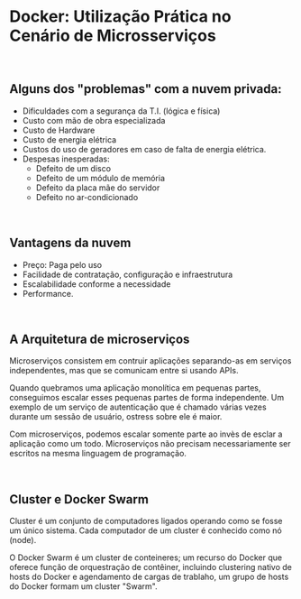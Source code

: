 # Docker: Utilização Prática no Cenário de Microsserviços

<br>

## Alguns dos "problemas" com a nuvem privada:
- Dificuldades com a segurança da T.I. (lógica e física)
- Custo com mão de obra especializada
- Custo de Hardware
- Custo de energia elétrica
- Custos do uso de geradores em caso de falta de energia elétrica.
- Despesas inesperadas: 
	- Defeito de um disco
	- Defeito de um módulo de memória
	- Defeito da placa mãe do servidor
	- Defeito no ar-condicionado

<br>

## Vantagens da nuvem
- Preço: Paga pelo uso
- Facilidade de contratação, configuração e infraestrutura
- Escalabilidade conforme a necessidade
- Performance.

<br>

## A Arquitetura de microserviços
Microserviços consistem em contruir aplicações separando-as em serviços independentes, mas que se comunicam entre si usando APIs.

Quando quebramos uma aplicação monolítica em pequenas partes, conseguimos escalar esses pequenas partes de forma independente. Um exemplo de um serviço de autenticação que é chamado várias vezes durante um sessão de usuário, ostress sobre ele é maior.

Com microserviços, podemos escalar somente parte ao invès de esclar a aplicação como um todo. Microserviços não precisam necessariamente ser escritos na mesma linguagem de programação.

<br>

## Cluster e Docker Swarm
Cluster é um conjunto de computadores ligados operando como se fosse um único sistema. Cada computador de um cluster é conhecido como nó (node).

O Docker Swarm é um cluster de conteineres; um recurso do Docker que oferece função de orquestração de contêiner, incluindo clustering nativo de hosts do Docker e agendamento de cargas de trablaho, um grupo de hosts do Docker formam um cluster "Swarm".

